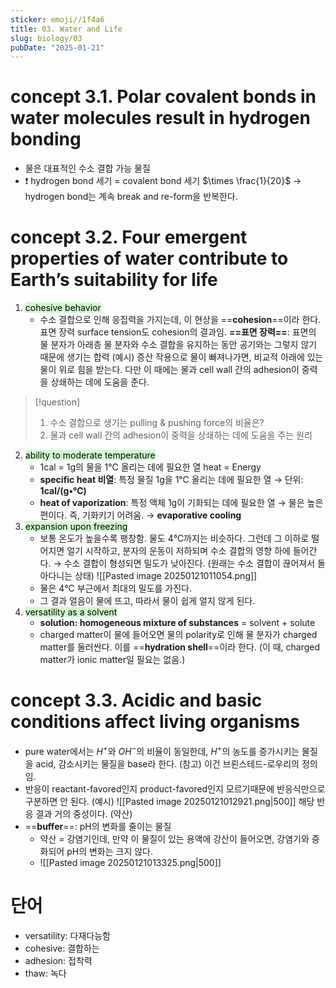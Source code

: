 ```yaml
---
sticker: emoji//1f4a6
title: 03. Water and Life
slug: biology/03
pubDate: "2025-01-21"
---
```


# concept 3.1. Polar covalent bonds in water molecules result in hydrogen bonding

- 물은 대표적인 수소 결합 가능 물질
- ❗ hydrogen bond 세기 = covalent bond 세기 $\times \frac{1}{20}$
  → hydrogen bond는 계속 break and re-form을 반복한다.

# concept 3.2. Four emergent properties of water contribute to Earth’s suitability for life

1. <mark style="background: #BBFABBA6;">cohesive behavior</mark>
   - 수소 결합으로 인해 응집력을 가지는데, 이 현상을 ==**cohesion**==이라 한다.
     표면 장력 surface tension도 cohesion의 결과임.
     **==표면 장력==**: 표면의 물 분자가 아래층 물 분자와 수소 결합을 유지하는 동안 공기와는 그렇지 않기 때문에 생기는 합력
     (예시) 증산 작용으로 물이 빠져나가면, 비교적 아래에 있는 물이 위로 힘을 받는다.
     다만 이 때에는 물과 cell wall 간의 adhesion이 중력을 상쇄하는 데에 도움을 준다.

> [!question]
>
> 1. 수소 결합으로 생기는 pulling & pushing force의 비율은?
> 2. 물과 cell wall 간의 adhesion이 중력을 상쇄하는 데에 도움을 주는 원리

2. <mark style="background: #BBFABBA6;">ability to moderate temperature</mark>
   - 1cal = 1g의 물을 1℃ 올리는 데에 필요한 열 heat = Energy
   - **specific heat 비열**: 특정 물질 1g을 1℃ 올리는 데에 필요한 열
     → 단위: **1cal/(g•℃)**
   - **heat of vaporization**: 특정 액체 1g이 기화되는 데에 필요한 열
     → 물은 높은 편이다. 즉, 기화키기 어려움.
     → **evaporative cooling**
3. <mark style="background: #BBFABBA6;">expansion upon freezing</mark>
   - 보통 온도가 높을수록 팽창함. 물도 4℃까지는 비슷하다.
     그런데 그 이하로 떨어지면 얼기 시작하고, 분자의 운동이 저하되며 수소 결합의 영향 하에 들어간다.
     → 수소 결합이 형성되면 밀도가 낮아진다. (원래는 수소 결합이 끊어져서 돌아다니는 상태)
     ![[Pasted image 20250121011054.png]]
   - 물은 4℃ 부근에서 최대의 밀도를 가진다.
   - 그 결과 얼음이 물에 뜨고, 따라서 물이 쉽게 얼지 않게 된다.
4. <mark style="background: #BBFABBA6;">versatility as a solvent</mark>
   - **solution: homogeneous mixture of substances** = solvent + solute
   - charged matter이 물에 들어오면 물의 polarity로 인해 물 분자가 charged matter를 둘러싼다. 이를 ==**hydration shell**==이라 한다.
     (이 때, charged matter가 ionic matter일 필요는 없음.)

# concept 3.3. Acidic and basic conditions affect living organisms

- pure water에서는 $H^+$와 $OH^-$의 비율이 동일한데, $H^+$의 농도를 증가시키는 물질을 acid, 감소시키는 물질을 base라 한다.
  (참고) 이건 브뢴스테드-로우리의 정의임.
- 반응이 reactant-favored인지 product-favored인지 모르기때문에 반응식만으로 구분하면 안 된다.
  (예시) ![[Pasted image 20250121012921.png|500]]
  해당 반응 결과 거의 중성이다. (약산)
- ==**buffer**==: pH의 변화를 줄이는 물질
  - 약산 = 강염기인데, 만약 이 물질이 있는 용액에 강산이 들어오면, 강염기와 중화되어 pH의 변화는 크지 않다.
  - ![[Pasted image 20250121013325.png|500]]

# 단어

- versatility: 다재다능함
- cohesive: 결합하는
- adhesion: 접착력
- thaw: 녹다

<div style="page-break-after: always;"></div>

